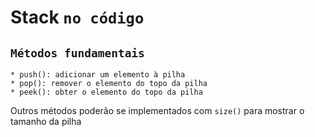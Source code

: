 # Stack `no código`

## `Métodos fundamentais`
    * push(): adicionar um elemento à pilha
    * pop(): remover o elemento do topo da pilha
    * peek(): obter o elemento do topo da pilha

Outros métodos poderão se implementados com `size()` para mostrar o tamanho da pilha
